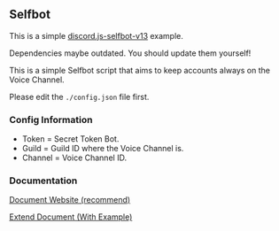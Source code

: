 ## Selfbot

This is a simple [discord.js-selfbot-v13](https://www.npmjs.com/package/discord.js-selfbot-v13) example.

Dependencies maybe outdated. You should update them yourself!

This is a simple Selfbot script that aims to keep accounts always on the Voice Channel.

Please edit the `./config.json` file first.

### Config Information

- Token = Secret Token Bot.
- Guild = Guild ID where the Voice Channel is.
- Channel = Voice Channel ID.

### Documentation

[Document Website (recommend)](https://discordjs-self-v13.netlify.app/)

[Extend Document (With Example)](https://github.com/aiko-chan-ai/discord.js-selfbot-v13/tree/main/Document)
